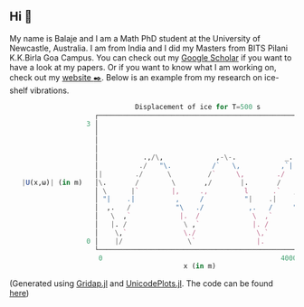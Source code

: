 ## Hi 👋
My name is Balaje and I am a Math PhD student at the University of Newcastle, Australia. I am from India and I did my Masters from BITS Pilani K.K.Birla Goa Campus. You can check out my [Google Scholar](https://scholar.google.com.au/citations?user=h_FPNVAAAAAJ&hl=en) if you want to have a look at my papers. Or if you want to know what I am working on, check out my [website :black_nib:](https://balaje.github.io). Below is an example from my research on ice-shelf vibrations.

```julia                                     
                               Displacement of ice for T=500 s           
                     ┌──────────────────────────────────────────────────┐ 
                   3 │                                                  │ 
                     │                                                  │ 
                     │                                                  │ R(ω) = 0.4798591736554 + 0.877345526836im
                     │                                                  │ |R(ω)| = 1.0
                     │           .,/\,             ,-\-.            _.  │ 
                     │          ./   "\.          /`   \,          ,`|. │ 
                     │|        ./      \         /`     \,        ./  | │ 
   |U(x,ω)| (in m)   │\.       /        \       ,/       |.       /   | │ 
                     │ \      |`        |,     .,         l      .`   , │ 
                     │ "|    .|          ,     /          "|    .|    | │ 
                     │  ,.   /           "\   ./           ,.   /     ",│ 
                     │   \  ,`            |.  /             \  ,`      |│ 
                     │   |. /              \ ,`             |. /       \│ 
                     │    \,`              \./               \,`       |│ 
                   0 │    |/                \`               |.        ,│ 
                     └──────────────────────────────────────────────────┘ 
                      0                                            40000  
                                           x (in m)                       
```
(Generated using [Gridap.jl](https://github.com/gridap/Gridap.jl) and [UnicodePlots.jl](https://github.com/Evizero/UnicodePlots.jl). The code can be found [here](https://github.com/Balaje/Gridap-Ice)) 
